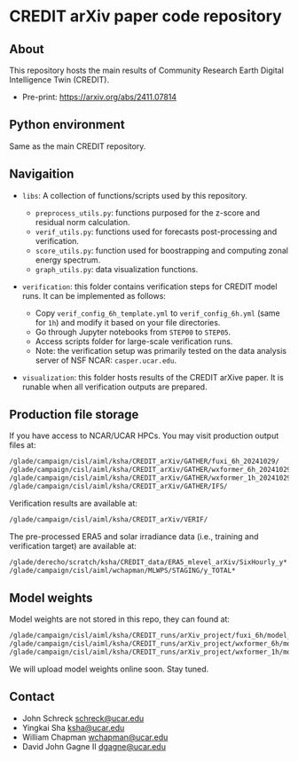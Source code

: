 # CREDIT arXiv paper code repository

## About

This repository hosts the main results of Community Research Earth Digital Intelligence Twin (CREDIT). 
* Pre-print: https://arxiv.org/abs/2411.07814

## Python environment

Same as the main CREDIT repository.

## Navigaition

* `libs`: A collection of functions/scripts used by this repository.
  * `preprocess_utils.py`: functions purposed for the z-score and residual norm calculation.
  * `verif_utils.py`: functions used for forecasts post-processing and verification.
  * `score_utils.py`: function used for boostrapping and computing zonal energy spectrum.
  * `graph_utils.py`: data visualization functions.

* `verification`: this folder contains verification steps for CREDIT model runs. It can be implemented as follows:
  * Copy `verif_config_6h_template.yml` to `verif_config_6h.yml` (same for `1h`) and modify it based on your file directories.
  * Go through Jupyter notebooks from `STEP00` to `STEP05`.
  * Access scripts folder for large-scale verification runs.
  * Note: the verification setup was primarily tested on the data analysis server of NSF NCAR: `casper.ucar.edu`.

 * `visualization`: this folder hosts results of the CREDIT arXive paper. It is runable when all verification outputs are prepared.

## Production file storage
If you have access to NCAR/UCAR HPCs. You may visit production output files at:
```bash
/glade/campaign/cisl/aiml/ksha/CREDIT_arXiv/GATHER/fuxi_6h_20241029/
/glade/campaign/cisl/aiml/ksha/CREDIT_arXiv/GATHER/wxformer_6h_20241029/
/glade/campaign/cisl/aiml/ksha/CREDIT_arXiv/GATHER/wxformer_1h_20241029/
/glade/campaign/cisl/aiml/ksha/CREDIT_arXiv/GATHER/IFS/
```
Verification results are available at:
```bash
/glade/campaign/cisl/aiml/ksha/CREDIT_arXiv/VERIF/
```
The pre-processed ERA5 and solar irradiance data (i.e., training and verification target) are available at:
```bash
/glade/derecho/scratch/ksha/CREDIT_data/ERA5_mlevel_arXiv/SixHourly_y*
/glade/campaign/cisl/aiml/wchapman/MLWPS/STAGING/y_TOTAL*
```
## Model weights
Model weights are not stored in this repo, they can found at:
```bash
/glade/campaign/cisl/aiml/ksha/CREDIT_runs/arXiv_project/fuxi_6h/model_checkpoint.pt
/glade/campaign/cisl/aiml/ksha/CREDIT_runs/arXiv_project/wxformer_6h/model_checkpoint.pt
/glade/campaign/cisl/aiml/ksha/CREDIT_runs/arXiv_project/wxformer_1h/model_checkpoint.pt
```
We will upload model weights online soon. Stay tuned.

## Contact
* John Schreck schreck@ucar.edu
* Yingkai Sha ksha@ucar.edu
* William Chapman wchapman@ucar.edu
* David John Gagne II dgagne@ucar.edu

